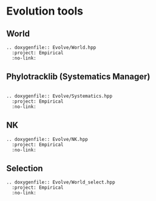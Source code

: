 # Evolution tools

## World

```{eval-rst}
.. doxygenfile:: Evolve/World.hpp
  :project: Empirical
  :no-link:   
```

## Phylotracklib (Systematics Manager)

```{include} systematics_docs.md
```

```{eval-rst}
.. doxygenfile:: Evolve/Systematics.hpp
  :project: Empirical
  :no-link:   
```

## NK

```{eval-rst}
.. doxygenfile:: Evolve/NK.hpp
  :project: Empirical
  :no-link:   
```

## Selection

```{eval-rst}
.. doxygenfile:: Evolve/World_select.hpp
  :project: Empirical
  :no-link:   
```
